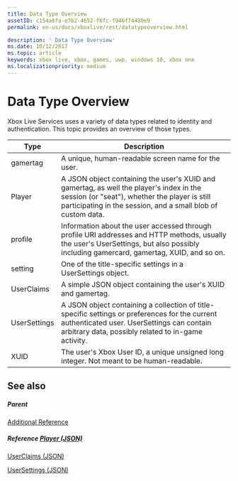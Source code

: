 ```yaml
---
title: Data Type Overview
assetID: c154a6fa-e7b2-4652-f6fc-f946f74480e9
permalink: en-us/docs/xboxlive/rest/datatypeoverview.html

description: ' Data Type Overview'
ms.date: 10/12/2017
ms.topic: article
keywords: xbox live, xbox, games, uwp, windows 10, xbox one
ms.localizationpriority: medium
---
```

# Data Type Overview
 
Xbox Live Services uses a variety of data types related to identity and authentication. This topic provides an overview of those types.
 
| Type| Description| 
| --- | --- | 
| gamertag| A unique, human-readable screen name for the user.| 
| Player| A JSON object containing the user's XUID and gamertag, as well the player's index in the session (or "seat"), whether the player is still participating in the session, and a small blob of custom data.| 
| profile| Information about the user accessed through profile URI addresses and HTTP methods, usually the user's UserSettings, but also possibly including gamercard, gamertag, XUID, and so on.| 
| setting| One of the title-specific settings in a UserSettings object.| 
| UserClaims| A simple JSON object containing the user's XUID and gamertag.| 
| UserSettings| A JSON object containing a collection of title-specific settings or preferences for the current authenticated user. UserSettings can contain arbitrary data, possibly related to in-game activity.| 
| XUID| The user's Xbox User ID, a unique unsigned long integer. Not meant to be human-readable.| 
 
<a id="ID4E6D"></a>

 
## See also
 
<a id="ID4EBE"></a>

 
##### Parent  

[Additional Reference](atoc-xboxlivews-reference-additional.md)

  
<a id="ID4ENE"></a>

 
##### Reference  [Player (JSON)](../json/json-player.md)

 [UserClaims (JSON)](../json/json-userclaims.md)

 [UserSettings (JSON)](../json/json-usersettings.md)

   